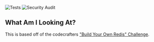 ![Tests](https://github.com/benyakirten/not-redis/actions/workflows/test.yml/badge.svg)
![Security Audit](https://github.com/benyakirten/not-redis/actions/workflows/audit.yml/badge.svg)

## What Am I Looking At?

This is based off of the codecrafters ["Build Your Own Redis" Challenge](https://codecrafters.io/challenges/redis).
